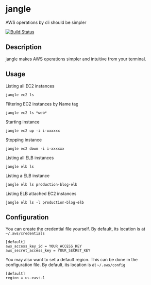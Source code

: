 # jangle

AWS operations by cli should be simpler

[![Build Status](https://travis-ci.org/achiku/jangle.svg)](https://travis-ci.org/achiku/jangle)


## Description

jangle makes AWS operations simpler and intuitive from your terminal.

## Usage

Listing all EC2 instances

```
jangle ec2 ls
```

Filtering EC2 instances by Name tag

```
jangle ec2 ls *web*
```

Starting instance

```
jangle ec2 up -i i-xxxxxx
```

Stopping instance

```
jangle ec2 down -i i-xxxxxx
```

Listing all ELB instances

```
jangle elb ls
```

Listing a ELB instance

```
jangle elb ls production-blog-elb
```

Listing ELB attached EC2 instances

```
jangle elb ls -l production-blog-elb
```


## Configuration

You can create the credential file yourself. By default, its location is at ```~/.aws/credentials```

```
[default]
aws_access_key_id = YOUR_ACCESS_KEY
aws_secret_access_key = YOUR_SECRET_KEY
```


You may also want to set a default region. This can be done in the configuration file. By default, its location is at ```~/.aws/config```

```
[default]
region = us-east-1
```
